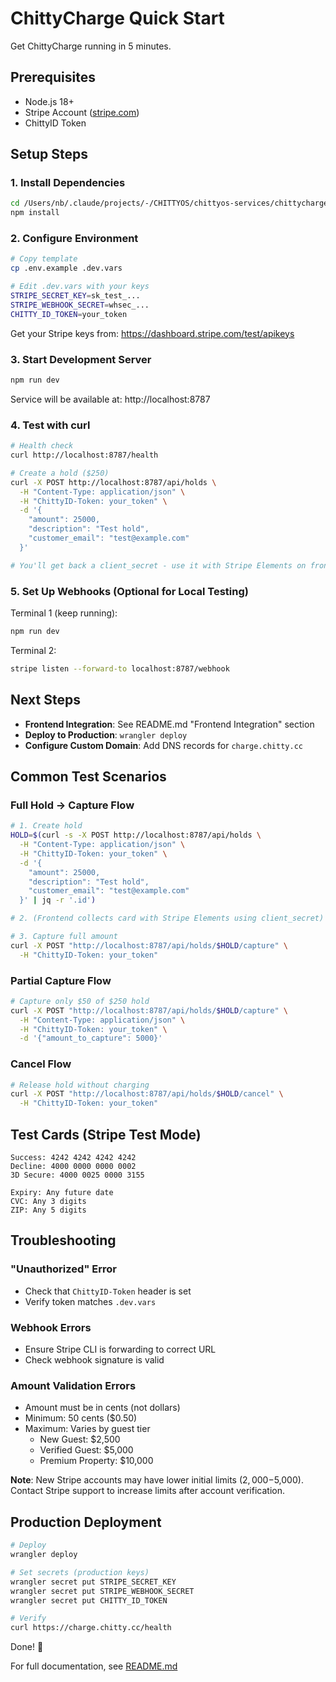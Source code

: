 # ChittyCharge Quick Start

Get ChittyCharge running in 5 minutes.

## Prerequisites

- Node.js 18+
- Stripe Account ([stripe.com](https://stripe.com))
- ChittyID Token

## Setup Steps

### 1. Install Dependencies

```bash
cd /Users/nb/.claude/projects/-/CHITTYOS/chittyos-services/chittycharge
npm install
```

### 2. Configure Environment

```bash
# Copy template
cp .env.example .dev.vars

# Edit .dev.vars with your keys
STRIPE_SECRET_KEY=sk_test_...
STRIPE_WEBHOOK_SECRET=whsec_...
CHITTY_ID_TOKEN=your_token
```

Get your Stripe keys from: https://dashboard.stripe.com/test/apikeys

### 3. Start Development Server

```bash
npm run dev
```

Service will be available at: http://localhost:8787

### 4. Test with curl

```bash
# Health check
curl http://localhost:8787/health

# Create a hold ($250)
curl -X POST http://localhost:8787/api/holds \
  -H "Content-Type: application/json" \
  -H "ChittyID-Token: your_token" \
  -d '{
    "amount": 25000,
    "description": "Test hold",
    "customer_email": "test@example.com"
  }'

# You'll get back a client_secret - use it with Stripe Elements on frontend
```

### 5. Set Up Webhooks (Optional for Local Testing)

Terminal 1 (keep running):

```bash
npm run dev
```

Terminal 2:

```bash
stripe listen --forward-to localhost:8787/webhook
```

## Next Steps

- **Frontend Integration**: See README.md "Frontend Integration" section
- **Deploy to Production**: `wrangler deploy`
- **Configure Custom Domain**: Add DNS records for `charge.chitty.cc`

## Common Test Scenarios

### Full Hold → Capture Flow

```bash
# 1. Create hold
HOLD=$(curl -s -X POST http://localhost:8787/api/holds \
  -H "Content-Type: application/json" \
  -H "ChittyID-Token: your_token" \
  -d '{
    "amount": 25000,
    "description": "Test hold",
    "customer_email": "test@example.com"
  }' | jq -r '.id')

# 2. (Frontend collects card with Stripe Elements using client_secret)

# 3. Capture full amount
curl -X POST "http://localhost:8787/api/holds/$HOLD/capture" \
  -H "ChittyID-Token: your_token"
```

### Partial Capture Flow

```bash
# Capture only $50 of $250 hold
curl -X POST "http://localhost:8787/api/holds/$HOLD/capture" \
  -H "Content-Type: application/json" \
  -H "ChittyID-Token: your_token" \
  -d '{"amount_to_capture": 5000}'
```

### Cancel Flow

```bash
# Release hold without charging
curl -X POST "http://localhost:8787/api/holds/$HOLD/cancel" \
  -H "ChittyID-Token: your_token"
```

## Test Cards (Stripe Test Mode)

```
Success: 4242 4242 4242 4242
Decline: 4000 0000 0000 0002
3D Secure: 4000 0025 0000 3155

Expiry: Any future date
CVC: Any 3 digits
ZIP: Any 5 digits
```

## Troubleshooting

### "Unauthorized" Error

- Check that `ChittyID-Token` header is set
- Verify token matches `.dev.vars`

### Webhook Errors

- Ensure Stripe CLI is forwarding to correct URL
- Check webhook signature is valid

### Amount Validation Errors

- Amount must be in cents (not dollars)
- Minimum: 50 cents ($0.50)
- Maximum: Varies by guest tier
  - New Guest: $2,500
  - Verified Guest: $5,000
  - Premium Property: $10,000

**Note**: New Stripe accounts may have lower initial limits ($2,000-$5,000). Contact Stripe support to increase limits after account verification.

## Production Deployment

```bash
# Deploy
wrangler deploy

# Set secrets (production keys)
wrangler secret put STRIPE_SECRET_KEY
wrangler secret put STRIPE_WEBHOOK_SECRET
wrangler secret put CHITTY_ID_TOKEN

# Verify
curl https://charge.chitty.cc/health
```

Done! 🎉

For full documentation, see [README.md](./README.md)
